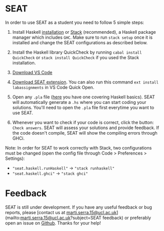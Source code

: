 # SEAT

In order to use SEAT as a student you need to follow 5 simple steps: 

1. Install Haskell [installation](https://www.haskell.org/platform/) or [Stack](https://docs.haskellstack.org/en/stable/README/) (recommended), a Haskell package manager which includes `GHC`. Make sure to run `stack setup` once it is installed and change the SEAT configurations as described below.

3. Install the Haskell library QuickCheck by running `cabal install QuickCheck` or `stack install QuickCheck` if you used the Stack installation.

4. [Download VS Code](https://code.visualstudio.com)

5. [Download SEAT extension](https://marketplace.visualstudio.com/items?itemName=UCL.labassignments). You can also run this command `ext install labassignments` in VS Code Quick Open.

6. Open any `.pla` file ([here](https://drive.google.com/open?id=0B-bbBbmOr9FZMlJUQXYyQ05DSGs) you have one covering Haskell basics). SEAT will automatically generate a `.hs` where you can start coding your solutions. You'll need to open the `.pla` file first everytime you want to use SEAT.

7. Whenever you want to check if your code is correct, click the button: `Check answers`. SEAT will assess your solutions and provide feedback. If the code doesn't compile, SEAT will show the compiling errors through GHCi.

Note: In order for SEAT to work correctly with Stack, two configurations must be changed (open the config file through Code > Preferences > Settings): 
  - `"seat.haskell.runHaskell"` -> `"stack runhaskell"`
  - `"seat.haskell.ghci"` -> `"stack ghci"`


# Feedback
SEAT is still under development. If you have any useful feedback or bug reports, please [contact us at marti.serra.15@ucl.ac.uk](mailto:marti.serra.15@ucl.ac.uk?subject=SEAT feedback) or preferably open an issue on [Github](https://github.com/seat-team-six/tutorials/issues). Thanks for your help!
